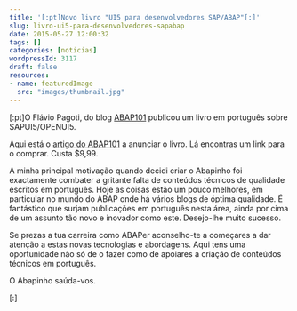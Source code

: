 ```yaml
---
title: '[:pt]Novo livro "UI5 para desenvolvedores SAP/ABAP"[:]'
slug: livro-ui5-para-desenvolvedores-sapabap
date: 2015-05-27 12:00:32
tags: []
categories: [noticias]
wordpressId: 3117
draft: false
resources:
- name: featuredImage
  src: "images/thumbnail.jpg"
---
```

[:pt]O Flávio Pagoti, do blog [ABAP101][1] publicou um livro em português sobre SAPUI5/OPENUI5.

Aqui está o [artigo do ABAP101][2] a anunciar o livro. Lá encontras um link para o comprar. Custa $9,99.

A minha principal motivação quando decidi criar o Abapinho foi exactamente combater a gritante falta de conteúdos técnicos de qualidade escritos em português. Hoje as coisas estão um pouco melhores, em particular no mundo do ABAP onde há vários blogs de óptima qualidade. É fantástico que surjam publicações em português nesta área, ainda por cima de um assunto tão novo e inovador como este. Desejo-lhe muito sucesso.

Se prezas a tua carreira como ABAPer aconselho-te a começares a dar atenção a estas novas tecnologias e abordagens. Aqui tens uma oportunidade não só de o fazer como de apoiares a criação de conteúdos técnicos em português.

O Abapinho saúda-vos.

[:]

   [1]: http://abap101.com
   [2]: http://abap101.com/2015/04/28/livro-ui5-para-desenvolvedores-sapabap
